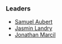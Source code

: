 ### Leaders
* [Samuel Aubert](mailto:samuel.aubert@owasp.org)
* [Jasmin Landry](mailto:jasmin.landry@owasp.org)
* [Jonathan Marcil](mailto:jonathan.marcil@owasp.org)

